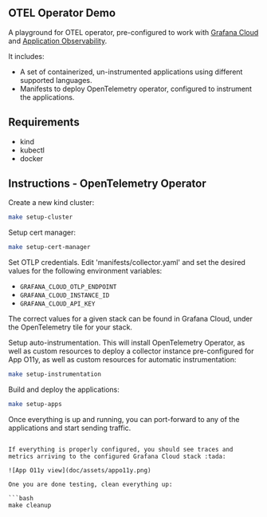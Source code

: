 OTEL Operator Demo
-----------------------

A playground for OTEL operator, pre-configured to work with [Grafana Cloud](https://grafana.com/products/cloud/) and [Application Observability](https://grafana.com/products/cloud/application-observability/).

It includes:

- A set of containerized, un-instrumented applications using different supported languages.
- Manifests to deploy OpenTelemetry operator, configured to instrument the applications.

## Requirements

- kind
- kubectl
- docker

## Instructions - OpenTelemetry Operator

Create a new kind cluster:

```bash
make setup-cluster
```

Setup cert manager:

```bash
make setup-cert-manager
```

Set OTLP credentials. Edit 'manifests/collector.yaml' and set the desired values for the following environment variables:

- `GRAFANA_CLOUD_OTLP_ENDPOINT`
- `GRAFANA_CLOUD_INSTANCE_ID`
- `GRAFANA_CLOUD_API_KEY`

The correct values for a given stack can be found in Grafana Cloud, under the OpenTelemetry tile for your stack.

Setup auto-instrumentation. This will install OpenTelemetry Operator, as well as custom resources to deploy a collector
instance pre-configured for App O11y, as well as custom resources for automatic instrumentation:

```bash
make setup-instrumentation
```

Build and deploy the applications:

```bash
make setup-apps
```

Once everything is up and running, you can port-forward to any of the applications and start sending traffic.
```

If everything is properly configured, you should see traces and metrics arriving to the configured Grafana Cloud stack :tada:

![App O11y view](doc/assets/appo11y.png)

One you are done testing, clean everything up:

```bash
make cleanup
```

